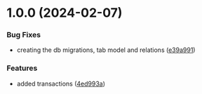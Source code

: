 # 1.0.0 (2024-02-07)

### Bug Fixes

- creating the db migrations, tab model and relations ([e39a991](https://github.com/AndreyTodorov/keep-tabs/commit/e39a991b9d20e0dcb47d058e6f57ecb497581644))

### Features

- added transactions ([4ed993a](https://github.com/AndreyTodorov/keep-tabs/commit/4ed993a69d7df80a453a3ed5cfa7fd2158f8f2de))

